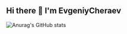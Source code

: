 ## Hi there 👋 I'm EvgeniyCheraev

![Anurag's GitHub stats](https://github-readme-stats.vercel.app/api?username=r1zd1ch&show_icons=true&theme=dark)

<!--
**R1zd1ch/r1zd1ch** is a ✨ _special_ ✨ repository because its `README.md` (this file) appears on your GitHub profile.

Here are some ideas to get you started:

- 🔭 I’m currently working on ...
- 🌱 I’m currently learning ...
- 👯 I’m looking to collaborate on ...
- 🤔 I’m looking for help with ...
- 💬 Ask me about ...
- 📫 How to reach me: ...
- 😄 Pronouns: ...
- ⚡ Fun fact: ...
-->
